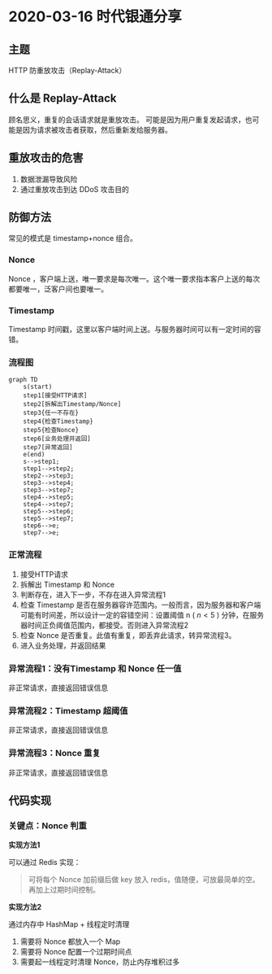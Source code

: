 # 2020-03-16 时代银通分享

## 主题

HTTP 防重放攻击（Replay-Attack）

## 什么是 Replay-Attack

顾名思义，重复的会话请求就是重放攻击。
可能是因为用户重复发起请求，也可能是因为请求被攻击者获取，然后重新发给服务器。

## 重放攻击的危害

1. 数据泄漏导致风险
2. 通过重放攻击到达 DDoS 攻击目的

## 防御方法

常见的模式是 timestamp+nonce 组合。

### Nonce

Nonce ，客户端上送，唯一要求是每次唯一。这个唯一要求指本客户上送的每次都要唯一，泛客户间也要唯一。

### Timestamp

Timestamp 时间戳，这里以客户端时间上送。与服务器时间可以有一定时间的容错。

### 流程图

```mermaid
graph TD
	s(start)
	step1[接受HTTP请求]
	step2[拆解出Timestamp/Nonce]
	step3{任一不存在}
	step4{检查Timestamp}
	step5{检查Nonce}
	step6[业务处理并返回]
	step7[异常返回]
	e(end)
	s-->step1;
	step1-->step2;
	step2-->step3;
	step3-->step4;
	step3-->step7;
	step4-->step5;
	step4-->step7;
	step5-->step6;
	step5-->step7;
	step6-->e;
	step7-->e;
```

### 正常流程

1. 接受HTTP请求
2. 拆解出 Timestamp 和 Nonce
3. 判断存在，进入下一步，不存在进入异常流程1
4. 检查 Timestamp 是否在服务器容许范围内。一般而言，因为服务器和客户端可能有时间差，所以设计一定的容错空间：设置阈值 n ( $n<5$ ) 分钟，在服务器时间正负阈值范围内，都接受。否则进入异常流程2
5. 检查 Nonce 是否重复。此值有重复，即丢弃此请求，转异常流程3。
6. 进入业务处理，并返回结果

### 异常流程1：没有Timestamp 和 Nonce 任一值

非正常请求，直接返回错误信息

### 异常流程2：Timestamp 超阈值

非正常请求，直接返回错误信息

### 异常流程3：Nonce 重复

非正常请求，直接返回错误信息

## 代码实现

### 关键点：Nonce 判重

**实现方法1**

可以通过 Redis 实现：

> 可将每个 Nonce 加前缀后做 key 放入 redis，值随便，可放最简单的空。再加上过期时间控制。

**实现方法2**

通过内存中 HashMap + 线程定时清理

1. 需要将 Nonce 都放入一个 Map
2. 需要将 Nonce 配置一个过期时间点
3. 需要起一线程定时清理 Nonce，防止内存堆积过多

